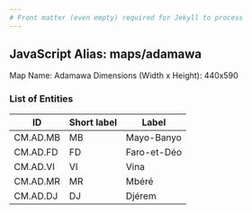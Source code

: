 ```yaml
---
# Front matter (even empty) required for Jekyll to process
---
```


## JavaScript Alias: maps/adamawa

Map Name: Adamawa
Dimensions (Width x Height): 440x590

### List of Entities

ID | Short label | Label
---|---|---|
CM.AD.MB|MB|Mayo-Banyo
CM.AD.FD|FD|Faro-et-Déo
CM.AD.VI|VI|Vina
CM.AD.MR|MR|Mbéré
CM.AD.DJ|DJ|Djérem

